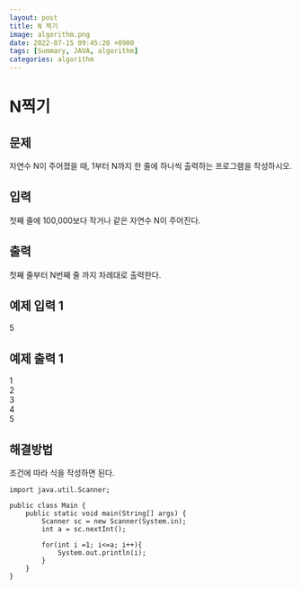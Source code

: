 ```yaml
---
layout: post
title: N 찍기
image: algorithm.png
date: 2022-07-15 09:45:20 +0900
tags: [Summary, JAVA, algorithm]
categories: algorithm
---
```

# N찍기
## 문제
자연수 N이 주어졌을 때, 1부터 N까지 한 줄에 하나씩 출력하는 프로그램을 작성하시오.

## 입력
첫째 줄에 100,000보다 작거나 같은 자연수 N이 주어진다.

## 출력
첫째 줄부터 N번째 줄 까지 차례대로 출력한다.

## 예제 입력 1 
5
## 예제 출력 1 
1
<br>
2
<br>
3
<br>
4
<br>
5
<br>

## 해결방법
조건에 따라 식을 작성하면 된다.

```
import java.util.Scanner;

public class Main {
    public static void main(String[] args) {
        Scanner sc = new Scanner(System.in);
        int a = sc.nextInt();

        for(int i =1; i<=a; i++){
            System.out.println(i);
        }
    }
}
```